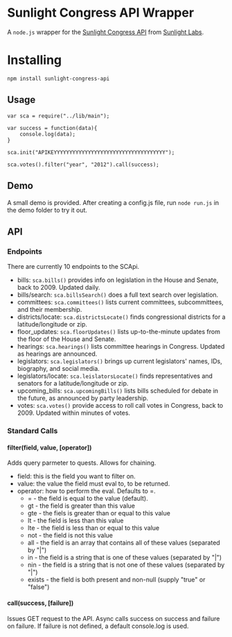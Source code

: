 # Sunlight Congress API Wrapper

A `node.js` wrapper for the [Sunlight Congress API](http://sunlightlabs.github.com/congress/) from [Sunlight Labs](http://sunlightlabs.com/).

# Installing


	npm install sunlight-congress-api


## Usage

	var sca = require("../lib/main");

	var success = function(data){
		console.log(data);
	}

	sca.init("APIKEYYYYYYYYYYYYYYYYYYYYYYYYYYYYYYYYYYYY");

	sca.votes().filter("year", "2012").call(success);

## Demo

A small demo is provided. After creating a config.js file, run `node run.js` in the demo folder to try it out.

## API

### Endpoints

There are currently 10 endpoints to the SCApi.

* bills: `sca.bills()` provides info on legislation in the House and Senate, back to 2009. Updated daily.
* bills/search: `sca.billsSearch()` does a full text search over legislation.
* committees: `sca.committees()` lists current committees, subcommittees, and their membership.
* districts/locate: `sca.districtsLocate()` finds congressional districts for a latitude/longitude or zip.
* floor_updates: `sca.floorUpdates()` lists up-to-the-minute updates from the floor of the House and Senate.
* hearings:	`sca.hearings()` lists committee hearings in Congress. Updated as hearings are announced.
* legislators: `sca.legislators()` brings up current legislators' names, IDs, biography, and social media.
* legislators/locate: `sca.leislatorsLocate()` finds representatives and senators for a latitude/longitude or zip.
* upcoming_bills: `sca.upcomingBills()` lists bills scheduled for debate in the future, as announced by party leadership.
* votes: `sca.votes()` provide access to roll call votes in Congress, back to 2009. Updated within minutes of votes.

### Standard Calls

#### filter(field, value, [operator])

Adds query parmeter to quests. Allows for chaining.

* field: this is the field you want to filter on.
* value: the value the field must eval to, to be returned.
* operator: how to perform the eval. Defaults to =.
	* = - the field is equal to the value (default).
	* gt - the field is greater than this value
	* gte - the fiels is greater than or equal to this value
 	* lt - the field is less than this value
	* lte - the field is less than or equal to this value
	* not - the field is not this value
	* all - the field is an array that contains all of these values (separated by "|")
	* in - the field is a string that is one of these values (separated by "|")
	* nin - the field is a string that is not one of these values (separated by "|")
	* exists - the field is both present and non-null (supply "true" or "false")

#### call(success, [failure])

Issues GET request to the API. Async calls success on success and failure on failure. If failure is not defined, a default console.log is used.
